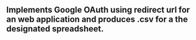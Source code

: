 ## Implements Google OAuth using redirect url for an web application and produces .csv for a the designated spreadsheet.
